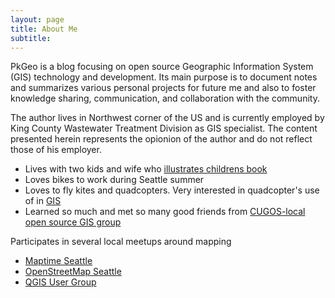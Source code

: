 ```yaml
---
layout: page
title: About Me
subtitle:
---
```


PkGeo is a blog focusing on open source Geographic Information System (GIS) technology and development. Its main purpose is to document notes and summarizes various personal projects for future me and also to foster knowledge sharing, communication, and collaboration with the community. 

The author lives in Northwest corner of the US and is currently employed by King County Wastewater Treatment Division as GIS specialist. The content presented herein represents the opionion of the author and do not reflect those of his employer.

- Lives with two kids and wife who [illustrates childrens book](http://juliekimillustrations.com/)
- Loves bikes to work during Seattle summer
- Loves to fly kites and quadcopters. Very interested in quadcopter's use of in [GIS](https://www.sensefly.com/applications/gis.html)
- Learned so much and met so many good friends from [CUGOS-local open source GIS group](http://cugos.org/)


Participates in several local meetups around mapping 

* [Maptime Seattle](http://www.meetup.com/MaptimeSEA/)
* [OpenStreetMap Seattle](http://www.meetup.com/OpenStreetMap-Seattle/)
* [QGIS User Group](http://www.meetup.com/Puget-Sound-QGIS-Users-Group/)


